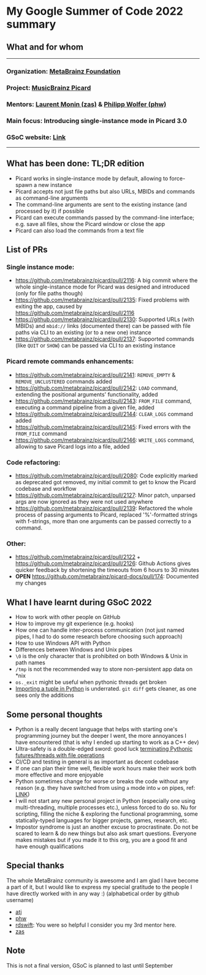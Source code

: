 # My Google Summer of Code 2022 summary

## What and for whom
---
### Organization: [MetaBrainz Foundation](https://github.com/metabrainz)
### Project: [MusicBrainz Picard](https://github.com/metabrainz/picard)
### Mentors: [Laurent Monin (zas)](https://github.com/zas) & [Philipp Wolfer (phw)](https://github.com/phw)
### Main focus: Introducing single-instance mode in Picard 3.0
### GSoC website: [Link](https://summerofcode.withgoogle.com/programs/2022/projects/ItQ0NNLd)
---
## What has been done: TL;DR edition
- Picard works in single-instance mode by default, allowing to force-spawn a new instance
- Picard accepts not just file paths but also URLs, MBIDs and commands as command-line arguments
- The command-line arguments are sent to the existing instance (and processed by it) if possible
- Picard can execute commands passed by the command-line interface; e.g. save all files, show the Picard window or close the app
- Picard can also load the commands from a text file

## List of PRs
### Single instance mode:
- https://github.com/metabrainz/picard/pull/2116: A big commit where the whole single-instance mode for Picard was designed and introduced (only for file paths though)
- https://github.com/metabrainz/picard/pull/2135: Fixed problems with exiting the app, caused by https://github.com/metabrainz/picard/pull/2116
- https://github.com/metabrainz/picard/pull/2130: Supported URLs (with MBIDs) and `mbid://` links (documented there) can be passed with file paths via CLI to an existing (or to a new one) instance
- https://github.com/metabrainz/picard/pull/2137: Supported commands (like `QUIT` or `SHOW`) can be passed via CLI to an existing instance

### Picard remote commands enhancements:
- https://github.com/metabrainz/picard/pull/2141: `REMOVE_EMPTY` & `REMOVE_UNCLUSTERED` commands added
- https://github.com/metabrainz/picard/pull/2142: `LOAD` command, extending the positional arguments' functionality, added
- https://github.com/metabrainz/picard/pull/2143: `FROM_FILE` command, executing a command pipeline from a given file, added
- https://github.com/metabrainz/picard/pull/2144: `CLEAR_LOGS` command added
- https://github.com/metabrainz/picard/pull/2145: Fixed errors with the `FROM_FILE` command
- https://github.com/metabrainz/picard/pull/2146: `WRITE_LOGS` command, allowing to save Picard logs into a file, added 

### Code refactoring:
- https://github.com/metabrainz/picard/pull/2080: Code explicitly marked as deprecated got removed, my initial commit to get to know the Picard codebase and workflow
- https://github.com/metabrainz/picard/pull/2127: Minor patch, unparsed args are now ignored as they were not used anywhere
- https://github.com/metabrainz/picard/pull/2139: Refactored the whole process of passing arguments to Picard, replaced '%'-formatted strings with f-strings, more than one arguments can be passed correctly to a command.

### Other:
- https://github.com/metabrainz/picard/pull/2122 + https://github.com/metabrainz/picard/pull/2126: Github Actions gives quicker feedback by shortening the timeouts from 6 hours to 30 minutes
- **OPEN** https://github.com/metabrainz/picard-docs/pull/174: Documented my changes

## What I have learnt during GSoC 2022
- How to work with other people on GitHub
- How to improve my git experience (e.g. hooks)
- How one can handle inter-process communication (not just named pipes, I had to do some research before choosing such approach)
- How to use Windows API with Python
- Differences between Windows and Unix pipes
- `\0` is the only character that is prohibited on both Windows & Unix in path names
- `/tmp` is not the recommended way to store non-persistent app data on *nix
- `os._exit` might be useful when pythonic threads get broken
- [Importing a tuple in Python](https://github.com/django/django/blob/main/django/contrib/auth/views.py#L12-L17) is underrated. `git diff` gets cleaner, as one sees only the additions

## Some personal thoughts
- Python is a really decent language that helps with starting one's programming journey but the deeper I went, the more annoyances I have encountered (that is why I ended up starting to work as a C++ dev)
- Ultra-safety is a double-edged sword: good luck [terminating Pythonic futures/threads with file operations](https://github.com/skelly37/picard/blob/master/picard/util/pipe.py#L242-L244)
- CI/CD and testing in general is as important as decent codebase
- If one can plan their time well, flexible work hours make their work both more effective and more enjoyable
- Python sometimes change for worse or breaks the code without any reason (e.g. they have switched from using `a` mode into `w` on pipes, ref: [LINK](https://www.mail-archive.com/python-bugs-list@python.org/msg280900.html))
- I will not start any new personal project in Python (especially one using multi-threading, multiple processes etc.), unless forced to do so. Nu for scripting, filling the niche & exploring the functional programming, some statically-typed languages for bigger projects, games, research, etc.
- Impostor syndrome is just an another excuse to procrastinate. Do not be scared to learn & do new things but also ask smart questions. Everyone makes mistakes but if you made it to this org, you are a good fit and have enough qualifications


## Special thanks
The whole MetaBrainz community is awesome and I am glad I have become a part of it, but I would like to express my special gratitude to the people I have directly worked with in any way :) (alphabetical order by github username)

- [atj](https://github.com/atj)
- [phw](https://github.com/phw)
- [rdswift](https://github.com/rdswift): You were so helpful I consider you my 3rd mentor here.
- [zas](https://github.com/zas)

## Note
This is not a final version, GSoC is planned to last until September


